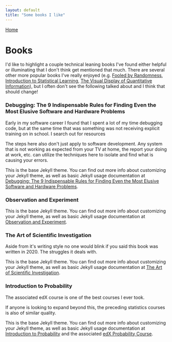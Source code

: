 ```yaml
---
layout: default
title: "Some books I like"
---
```


[Home](./)

# Books

I'd like to highlight a couple technical leaning books I've found either helpful or illuminating that I don't think get mentioned that much. There are several other more popular books I've really enjoyed (e.g. [Fooled by Randomness](https://www.goodreads.com/book/show/38315.Fooled_by_Randomness), [Introduction to Statistical Learning](https://www.goodreads.com/book/show/17397466-an-introduction-to-statistical-learning), [The Visual Display of Quantitative Information](https://www.goodreads.com/book/show/17744.The_Visual_Display_of_Quantitative_Information_2nd_Ed_)), but I often don't see the following talked about and I think that should change!

### Debugging: The 9 Indispensable Rules for Finding Even the Most Elusive Software and Hardware Problems

Early in my software career I found that I spent a lot of my time debugging code, but at the same time that was something was not receiving explicit training on in school. I search out for resources 

The steps here also don't just apply to software development. Any system that is not working as expected from your TV at home, the report your doing at work, etc. can utilize the techniques here to isolate and find what is causing your errors.

This is the base Jekyll theme. You can find out more info about customizing your Jekyll theme, as well as basic Jekyll usage documentation at [Debugging: The 9 Indispensable Rules for Finding Even the Most Elusive Software and Hardware Problems](https://www.goodreads.com/book/show/3938178-debugging).

### Observation and Experiment

This is the base Jekyll theme. You can find out more info about customizing your Jekyll theme, as well as basic Jekyll usage documentation at [Observation and Experiment](https://www.goodreads.com/book/show/34788009-observation-and-experiment).

### The Art of Scientific Investigation

Aside from it's writing style no one would blink if you said this book was written in 2020. The struggles it deals with.

This is the base Jekyll theme. You can find out more info about customizing your Jekyll theme, as well as basic Jekyll usage documentation at [The Art of Scientific Investigation](https://www.goodreads.com/book/show/2570722-the-art-of-scientific-investigation).

### Introduction to Probability

The associated edX course is one of the best courses I ever took.


If anyone is looking to expand beyond this, the preceding statistics courses is also of similar quality.

This is the base Jekyll theme. You can find out more info about customizing your Jekyll theme, as well as basic Jekyll usage documentation at [Introduction to Probability](https://www.goodreads.com/book/show/517233.Introduction_to_Probability) and the associated [edX Probability Course](https://www.edx.org/course/probability-the-science-of-uncertainty-and-data).


